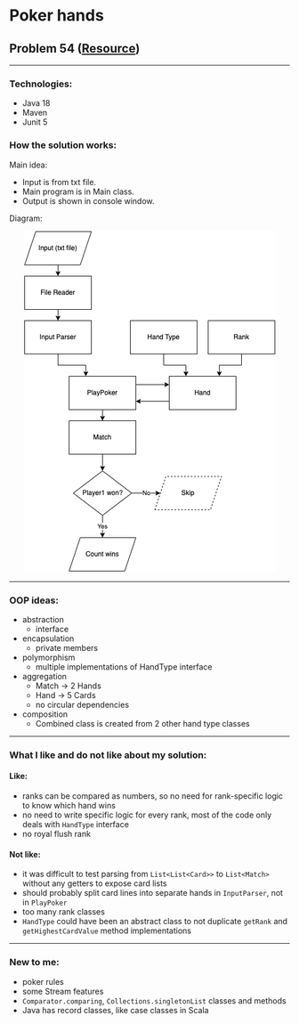 # Poker hands
## Problem 54 ([Resource](https://projecteuler.net/problem=54))

---
### Technologies:
* Java 18
* Maven
* Junit 5

### How the solution works:

Main idea:
* Input is from txt file.  
* Main program is in Main class.  
* Output is shown in console window.

Diagram:
<p align="center">
  <img src="PokerDiagram.png" alt="Solution of Poker hands diagram"/>
</p>

---
### OOP ideas:
* abstraction 
  * interface
* encapsulation
  * private members
* polymorphism
  * multiple implementations of HandType interface
* aggregation
  * Match -> 2 Hands
  * Hand -> 5 Cards
  * no circular dependencies
* composition
  * Combined class is created from 2 other hand type classes
---
### What I like and do not like about my solution:
#### Like:
* ranks can be compared as numbers, so no need for rank-specific logic to know which hand wins
* no need to write specific logic for every rank, most of the code only deals with `HandType` interface
* no royal flush rank
#### Not like:
* it was difficult to test parsing from `List<List<Card>>` to `List<Match>` without any getters to expose card lists
* should probably split card lines into separate hands in `InputParser`, not in `PlayPoker`
* too many rank classes
* `HandType` could have been an abstract class to not duplicate `getRank` and `getHighestCardValue` method implementations
---
### New to me:
* poker rules
* some Stream features
* `Comparator.comparing`, `Collections.singletonList` classes and methods
* Java has record classes, like case classes in Scala
